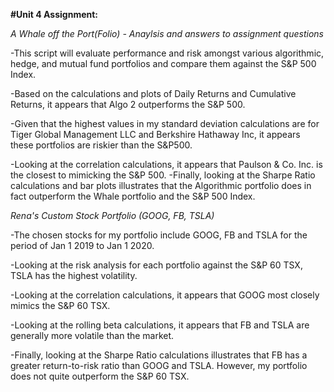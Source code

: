 **#Unit 4 Assignment:**

*A Whale off the Port(Folio) - Anaylsis and answers to assignment questions*

-This script will evaluate performance and risk amongst various algorithmic, hedge, and mutual fund portfolios and compare them against the S&P 500 Index.

-Based on the calculations and plots of Daily Returns and Cumulative Returns, it appears that Algo 2 outperforms the S&P 500.

-Given that the highest values in my standard deviation calculations are for Tiger Global Management LLC and Berkshire Hathaway Inc, it appears these portfolios are riskier than the S&P500.

-Looking at the correlation calculations, it appears that Paulson & Co. Inc. is the closest to mimicking the S&P 500.
-Finally, looking at the Sharpe Ratio calculations and bar plots illustrates that the Algorithmic portfolio does in fact outperform the Whale portfolio and the S&P 500 Index.


*Rena's Custom Stock Portfolio (GOOG, FB, TSLA)*

-The chosen stocks for my portfolio include GOOG, FB and TSLA for the period of Jan 1 2019 to Jan 1 2020.

-Looking at the risk analysis for each portfolio against the S&P 60 TSX, TSLA has the highest volatility.

-Looking at the correlation calculations, it appears that GOOG most closely mimics the S&P 60 TSX.

-Looking at the rolling beta calculations, it appears that FB and TSLA are generally more volatile than the market.

-Finally, looking at the Sharpe Ratio calculations illustrates that FB has a greater return-to-risk ratio than GOOG and TSLA. However, my portfolio does not quite outperform the S&P 60 TSX.
